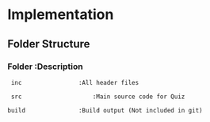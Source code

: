 # Implementation

## Folder Structure

### Folder     	          :Description

     inc               	:All header files

     src                	:Main source code for Quiz

    build             	:Build output (Not included in git)
